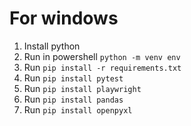 # For windows

1. Install python
2. Run in powershell `python -m venv env`
3. Run `pip install -r requirements.txt`
4. Run `pip install pytest`
5. Run `pip install playwright`
6. Run `pip install pandas`
7. Run `pip install openpyxl`
